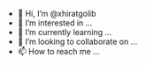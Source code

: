 - 👋 Hi, I’m @xhiratgolib
- 👀 I’m interested in ...
- 🌱 I’m currently learning ...
- 💞️ I’m looking to collaborate on ...
- 📫 How to reach me ...

<!---
xhiratgolib/xhiratgolib is a ✨ special ✨ repository because its `README.md` (this file) appears on your GitHub profile.
You can click the Preview link to take a look at your changes.
--->
